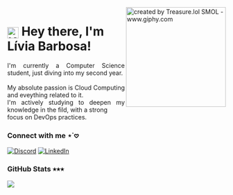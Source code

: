 <img align="right" alt="created by Treasure.lol SMOL - www.giphy.com" height="230" src="https://i.giphy.com/media/v1.Y2lkPTc5MGI3NjExZWJmMTM0NXBqbnc1NjA3czdkOWRvN2llMDB1Z2liaXM0NHo1cDZhYiZlcD12MV9pbnRlcm5hbF9naWZfYnlfaWQmY3Q9Zw/JqmupuTVZYaQX5s094/giphy.gif">

<h1>
     <img align="center" alt="Kuromi" width="26px" src="https://imgur.com/Fx3d2MC.png">  
    <span> Hey there, I'm Lívia Barbosa! </span>
</h1>
<p align="justify"> 
I'm currently a Computer Science student, just diving
into my second year. <br> <br>
My absolute passion is Cloud Computing and eveything
related to it.  <br> 
I'm actively studying to deepen my knowledge in the fild, with a strong  <br>
focus on DevOps practices.
</p>

### Connect with me ⋆˙𖹭
[![Discord](https://img.shields.io/badge/Discord-%237289DA.svg?logo=discord&logoColor=white)](https://discord.gg/chendoie) 
[![LinkedIn](https://img.shields.io/badge/LinkedIn-%230077B5.svg?logo=linkedin&logoColor=white)](https://linkedin.com/in/liviamrbarbosa) 

### GitHub Stats ⭒⭒⭒
![](https://github-readme-stats.vercel.app/api?username=livmrb&theme=omni&hide_border=false&include_all_commits=false&count_private=false)<br/>

